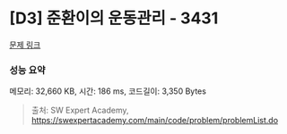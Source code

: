 # [D3] 준환이의 운동관리 - 3431 

[문제 링크](https://swexpertacademy.com/main/code/problem/problemDetail.do?contestProbId=AWE_ZXcqAAMDFAV2) 

### 성능 요약

메모리: 32,660 KB, 시간: 186 ms, 코드길이: 3,350 Bytes



> 출처: SW Expert Academy, https://swexpertacademy.com/main/code/problem/problemList.do